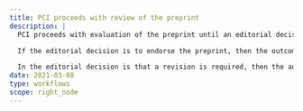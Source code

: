 ```yaml
---
title: PCI proceeds with review of the preprint
description: |
  PCI proceeds with evaluation of the preprint until an editorial decision is reached. The authors are emailed to inform them of the decision and to share the reviews with them.

  If the editorial decision is to endorse the preprint, then the outcome is published on the PCI site.

  In the editorial decision is that a revision is required, then the author is emailed to explain that resubmission will have to be made through the repository (as before)
date: 2021-03-08
type: workflows
scope: right_node
---
```



